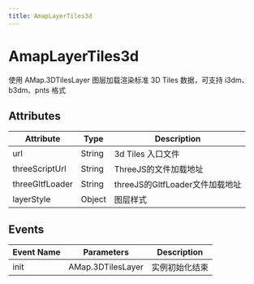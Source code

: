 ```yaml
---
title: AmapLayerTiles3d
---
```


# AmapLayerTiles3d
使用 AMap.3DTilesLayer 图层加载渲染标准 3D Tiles 数据，可支持 i3dm、b3dm、pnts 格式

## Attributes

Attribute | Type | Description
---|---|---|
url | String | 3d Tiles 入口文件
threeScriptUrl | String | ThreeJS的文件加载地址
threeGltfLoader | String | threeJS的GltfLoader文件加载地址
layerStyle | Object | 图层样式

## Events

Event Name | Parameters | Description
---|---|---|
init | AMap.3DTilesLayer | 实例初始化结束

